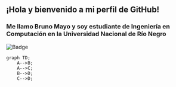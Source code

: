 ## ¡Hola y bienvenido a mi perfil de GitHub!

### Me llamo Bruno Mayo y soy estudiante de Ingeniería en Computación en la Universidad Nacional de Río Negro





<!--
**BrunoMayo/BrunoMayo** is a ✨ _special_ ✨ repository because its `README.md` (this file) appears on your GitHub profile.

Here are some ideas to get you started:

- 🔭 I’m currently working on ...
- 🌱 I’m currently learning ...
- 👯 I’m looking to collaborate on ...
- 🤔 I’m looking for help with ...
- 💬 Ask me about ...
- 📫 How to reach me: ...
- 😄 Pronouns: ...
- ⚡ Fun fact: ...
-->
![Badge](https://bit.ly/icom-badge)


```mermaid
graph TD;
    A-->B;
    A-->C;
    B-->D;
    C-->D;
```
